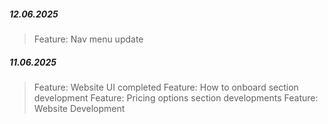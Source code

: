 ##### 12.06.2025

> Feature: Nav menu update

##### 11.06.2025

> Feature: Website UI completed
> Feature: How to onboard section development
> Feature: Pricing options section developments
> Feature: Website Development
